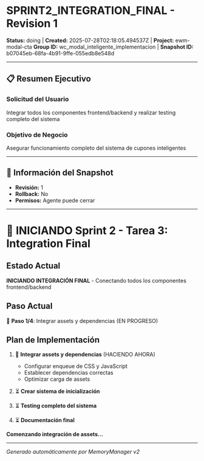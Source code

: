 # SPRINT2_INTEGRATION_FINAL - Revision 1

**Status:** doing | **Created:** 2025-07-28T02:18:05.494537Z | **Project:** ewm-modal-cta
**Group ID:** wc_modal_inteligente_implementacion | **Snapshot ID:** b07045eb-68fa-4b91-9ffe-055edb8e548d

---

## 📋 Resumen Ejecutivo
### Solicitud del Usuario
Integrar todos los componentes frontend/backend y realizar testing completo del sistema

### Objetivo de Negocio
Asegurar funcionamiento completo del sistema de cupones inteligentes

---

## 🔧 Información del Snapshot
- **Revisión:** 1
- **Rollback:** No
- **Permisos:** Agente puede cerrar

---

# 🚀 INICIANDO Sprint 2 - Tarea 3: Integration Final

## Estado Actual
**INICIANDO INTEGRACIÓN FINAL** - Conectando todos los componentes frontend/backend

## Paso Actual
🔄 **Paso 1/4**: Integrar assets y dependencias (EN PROGRESO)

## Plan de Implementación
1. 🔄 **Integrar assets y dependencias** (HACIENDO AHORA)
   - Configurar enqueue de CSS y JavaScript
   - Establecer dependencias correctas
   - Optimizar carga de assets
   
2. ⏳ **Crear sistema de inicialización**
3. ⏳ **Testing completo del sistema**
4. ⏳ **Documentación final**

**Comenzando integración de assets...**

---

*Generado automáticamente por MemoryManager v2*
